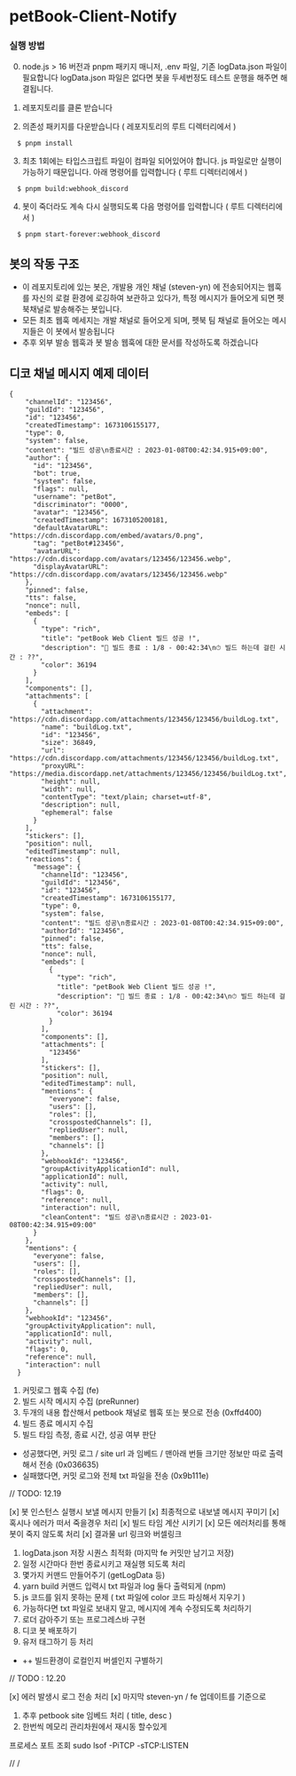 # petBook-Client-Notify

### 실행 방법

0. node.js > 16 버전과 pnpm 패키지 매니저, .env 파일, 기존 logData.json 파일이 필요합니다
   logData.json 파일은 없다면 봇을 두세번정도 테스트 운행을 해주면 해결됩니다.

1. 레포지토리를 클론 받습니다
2. 의존성 패키지를 다운받습니다 ( 레포지토리의 루트 디렉터리에서 )

```
  $ pnpm install
```

3. 최초 1회에는 타입스크립트 파일이 컴파일 되어있어야 합니다. js 파일로만 실행이 가능하기 때문입니다. 아래 명령어를 입력합니다 ( 루트 디렉터리에서 )

```
  $ pnpm build:webhook_discord
```

4. 봇이 죽더라도 계속 다시 실행되도록 다음 명령어를 입력합니다 ( 루트 디렉터리에서 )

```
  $ pnpm start-forever:webhook_discord
```

## 봇의 작동 구조

- 이 레포지토리에 있는 봇은, 개발용 개인 채널 (steven-yn) 에 전송되어지는 웹훅를 자신의 로컬 환경에 로깅하여 보관하고 있다가,
  특정 메시지가 들어오게 되면 펫북채널로 발송해주는 봇입니다.
- 모든 최초 웹훅 메세지는 개발 채널로 들어오게 되며, 펫북 팀 채널로 들어오는 메시지들은 이 봇에서 발송됩니다
- 추후 외부 발송 웹훅과 봇 발송 웹훅에 대한 문서를 작성하도록 하겠습니다

## 디코 채널 메시지 예제 데이터

```
{
    "channelId": "123456",
    "guildId": "123456",
    "id": "123456",
    "createdTimestamp": 1673106155177,
    "type": 0,
    "system": false,
    "content": "빌드 성공\n종료시간 : 2023-01-08T00:42:34.915+09:00",
    "author": {
      "id": "123456",
      "bot": true,
      "system": false,
      "flags": null,
      "username": "petBot",
      "discriminator": "0000",
      "avatar": "123456",
      "createdTimestamp": 1673105200181,
      "defaultAvatarURL": "https://cdn.discordapp.com/embed/avatars/0.png",
      "tag": "petBot#123456",
      "avatarURL": "https://cdn.discordapp.com/avatars/123456/123456.webp",
      "displayAvatarURL": "https://cdn.discordapp.com/avatars/123456/123456.webp"
    },
    "pinned": false,
    "tts": false,
    "nonce": null,
    "embeds": [
      {
        "type": "rich",
        "title": "petBook Web Client 빌드 성공 !",
        "description": "🛬 빌드 종료 : 1/8 - 00:42:34\n⏱ 빌드 하는데 걸린 시간 : ??",
        "color": 36194
      }
    ],
    "components": [],
    "attachments": [
      {
        "attachment": "https://cdn.discordapp.com/attachments/123456/123456/buildLog.txt",
        "name": "buildLog.txt",
        "id": "123456",
        "size": 36849,
        "url": "https://cdn.discordapp.com/attachments/123456/123456/buildLog.txt",
        "proxyURL": "https://media.discordapp.net/attachments/123456/123456/buildLog.txt",
        "height": null,
        "width": null,
        "contentType": "text/plain; charset=utf-8",
        "description": null,
        "ephemeral": false
      }
    ],
    "stickers": [],
    "position": null,
    "editedTimestamp": null,
    "reactions": {
      "message": {
        "channelId": "123456",
        "guildId": "123456",
        "id": "123456",
        "createdTimestamp": 1673106155177,
        "type": 0,
        "system": false,
        "content": "빌드 성공\n종료시간 : 2023-01-08T00:42:34.915+09:00",
        "authorId": "123456",
        "pinned": false,
        "tts": false,
        "nonce": null,
        "embeds": [
          {
            "type": "rich",
            "title": "petBook Web Client 빌드 성공 !",
            "description": "🛬 빌드 종료 : 1/8 - 00:42:34\n⏱ 빌드 하는데 걸린 시간 : ??",
            "color": 36194
          }
        ],
        "components": [],
        "attachments": [
          "123456"
        ],
        "stickers": [],
        "position": null,
        "editedTimestamp": null,
        "mentions": {
          "everyone": false,
          "users": [],
          "roles": [],
          "crosspostedChannels": [],
          "repliedUser": null,
          "members": [],
          "channels": []
        },
        "webhookId": "123456",
        "groupActivityApplicationId": null,
        "applicationId": null,
        "activity": null,
        "flags": 0,
        "reference": null,
        "interaction": null,
        "cleanContent": "빌드 성공\n종료시간 : 2023-01-08T00:42:34.915+09:00"
      }
    },
    "mentions": {
      "everyone": false,
      "users": [],
      "roles": [],
      "crosspostedChannels": [],
      "repliedUser": null,
      "members": [],
      "channels": []
    },
    "webhookId": "123456",
    "groupActivityApplication": null,
    "applicationId": null,
    "activity": null,
    "flags": 0,
    "reference": null,
    "interaction": null
  }
```

1. 커밋로그 웹훅 수집 (fe)
2. 빌드 시작 메시지 수집 (preRunner)
3. 두개의 내용 합산해서 petbook 채널로 웹훅 또는 봇으로 전송 (0xffd400)
4. 빌드 종료 메시지 수집
5. 빌드 타임 측정, 종료 시간, 성공 여부 판단

- 성공했다면, 커밋 로그 / site url 과 임베드 / 맨아래 번들 크기만 정보만 따로 출력해서 전송 (0x036635)
- 실패했다면, 커밋 로그와 전체 txt 파일을 전송 (0x9b111e)

// TODO: 12.19

[x] 봇 인스턴스 실행시 보낼 메시지 만들기
[x] 최종적으로 내보낼 메시지 꾸미기
[x] 혹시나 에러가 떠서 죽을경우 처리
[x] 빌드 타임 계산 시키기
[x] 모든 에러처리를 통해 봇이 죽지 않도록 처리
[x] 결과물 url 링크와 버셀링크

1. logData.json 저장 시퀀스 최적화 (마지막 fe 커밋만 남기고 저장)
2. 일정 시간마다 한번 종료시키고 재실행 되도록 처리
3. 몇가지 커맨드 만들어주기 (getLogData 등)
4. yarn build 커맨드 입력시 txt 파일과 log 둘다 출력되게 (npm)
5. js 코드를 읽지 못하는 문제 ( txt 파일에 color 코드 파싱해서 지우기 )
6. 가능하다면 txt 파일로 보내지 말고, 메시지에 계속 수정되도록 처리하기
7. 로더 감아주기 또는 프로그레스바 구현
8. 디코 봇 배포하기
9. 유저 태그하기 등 처리

- ++ 빌드환경이 로컬인지 버셀인지 구별하기

// TODO : 12.20

[x] 에러 발생시 로그 전송 처리
[x] 마지막 steven-yn / fe 업데이트를 기준으로

1. 추후 petbook site 임베드 처리 ( title, desc )
2. 한번씩 메모리 관리차원에서 재시동 할수있게

프로세스 포트 조회 sudo lsof -PiTCP -sTCP:LISTEN

//
/
